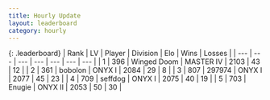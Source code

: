 ```yaml
---
title: Hourly Update
layout: leaderboard
category: hourly
---
```


{: .leaderboard}
| Rank | LV | Player | Division | Elo | Wins | Losses |
| --- | --- | --- | --- | --- | --- | --- |
| <span data-change="0">1</span> | 396 | <span title="ID: 744396">Winged Doom</span> | MASTER IV | <span data-change="0">2103</span> | <span data-change="0">43</span> | <span data-change="0">12</span> |
| <span data-change="0">2</span> | 361 | <span title="ID: 749071">bobolon</span> | ONYX I | <span data-change="0">2084</span> | <span data-change="0">29</span> | <span data-change="0">8</span> |
| <span data-change="1">3</span> | 807 | <span title="ID: 544038">297974</span> | ONYX I | <span data-change="2">2077</span> | <span data-change="2">45</span> | <span data-change="1">23</span> |
| <span data-change="-1">4</span> | 709 | <span title="ID: 285016">seffdog</span> | ONYX I | <span data-change="0">2075</span> | <span data-change="0">40</span> | <span data-change="0">19</span> |
| <span data-change="1">5</span> | 703 | <span title="ID: 623502">Enugie</span> | ONYX II | <span data-change="0">2053</span> | <span data-change="0">50</span> | <span data-change="0">30</span> |